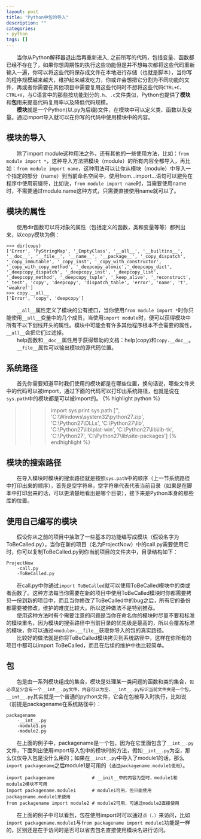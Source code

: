 ```yaml
---
layout: post
title: "Python中包的导入"
description: ""
categories: 
- python
tags: []
---
```


　　当你从Python解释器退出后再重新进入, 之前所写的代码，包括变量、函数都已经不存在了，如果你想周期性的执行这些功能但是并不想每次都将这些代码重新输入一遍，你可以将这些代码保存成文件在本地进行存储（也就是脚本），当你写的程序规模越来越大，维护起来越发吃力，你或许会想把它分割为不同功能的文件，再或者你需要在其他项目中需要复用这些代码时不想将这些代码`CTRL+C`、`CTRL+V`，与C语言中的那些按功能划分的`.h`、`.c`文件类似，Python也提供了**模块**和**包**用来提高代码复用率以及降低代码规模。    
　　**模块**就是一个Python(以.py为后缀)文件，在模块中可以定义类、函数以及变量。通过import导入就可以在你写的代码中使用模块中的内容。   
## 模块的导入
　　除了import module这种用法之外，还有其他的一些使用方法，比如：`from module import *`，这种导入方法把模块（module）的所有内容全都导入，再比如：`from module import name`，这种用法可以让你从模块（module）中导入一个指定的部分（name）到当前命名空间中，使用from…import…语句可以避免在程序中使用前缀符，比如说，`from module import name`时，当需要使用name时，不需要通过module.name这种方式，只需要直接使用name就可以了。    
## 模块的属性
　　使用dir函数可以将对象的属性（包括定义的函数，类和变量等等）都列出来，以copy模块为例：    

	>>> dir(copy)
	['Error', 'PyStringMap', '_EmptyClass', '__all__', '__builtins__', '__doc__', '__file__', '__name__', '__package__', '_copy_dispatch', '_copy_immutable', '_copy_inst', '_copy_with_constructor', '_copy_with_copy_method', '_deepcopy_atomic','_deepcopy_dict', '_deepcopy_dispatch', '_deepcopy_inst', '_deepcopy_list', '_deepcopy_method', '_deepcopy_tuple', '_keep_alive', '_reconstruct', '_test', 'copy', 'deepcopy', 'dispatch_table', 'error', 'name', 't', 'weakref']
	>>> copy.__all__
	['Error', 'copy', 'deepcopy']
　　`__all__`属性定义了模块的公有接口，当你使用`from module import *`时你只能使用`__all__`变量中的几个成员，当使用`import module`时，便可以获得模块中所有不以下划线开头的属性。模块中可能会有许多其他程序根本不会需要的属性，`__all__`会把它们过滤掉。  
　　help函数和`__doc__`属性用于获得帮助的文档：help(copy)和`copy.__doc__`。　　  
　　`__file__`属性可以输出模块的源代码位置。   
## 系统路径
　　首先你需要知道平时我们使用的模块都是在哪些位置，换句话说，哪些文件夹中的代码可以被import，通过下面的代码可以打印出系统路径，也就是说在`sys.path`中的模块都是可以被import的。 
{% highlight python %} 
>>>import sys
>>>print sys.path
['', 'C:\\Windows\\system32\\python27.zip', 'C:\\Python27\\DLLs', 'C:\\Python27\\lib', 'C:\\Python27\\lib\\plat-win', 'C:\\Python27\\lib\\lib-tk', 'C:\\Python27', 'C:\\Python27\\lib\\site-packages']
{% endhighlight %} 
## 模块的搜索路径
　　在导入模块时模块的搜索路径就是按照`sys.path`中的顺序（上一节系统路径中打印出来的顺序），首先是空字符串，空字符串代表代表当前目录（如果是在脚本中打印出来的话，可以更清楚地看出是哪个目录），接下来是Python本身的那些库的位置。  
## 使用自己编写的模块　　
　　假设你从之前的项目中抽取了一些基本的功能编写成模块（假设名字为ToBeCalled.py），当你在新的项目（名为ProjectNow）中的call.py需要使用它时，你可以复制ToBeCalled.py到你当前项目的文件夹中，目录结构如下：     

	ProjectNow
		-call.py
		-ToBeCalled.py
　　在call.py中你通过`import ToBeCalled`就可以使用ToBeCalled模块中的类或者函数了。这种方法每当你需要在新的项目中使用ToBeCalled模块时你都需要拷贝一份到新的项目中，而且当你修改了ToBeCalled中的bug之后，所有它的备份都需要被修改，维护的难度比较大。所以这种做法不是特别推荐。  
　　使用这种方法时有个需要注意的问题是当你在命名你的模块时尽量不要和标准的模块重名，因为模块的搜索路径中当前目录的优先级是最高的，所以会覆盖标准的模块，你可以通过`<module>.__file__`获取你导入的包的真实路径。        
　　比较好的做法就是你将ToBeCalled模块拷贝到系统路径中，这样在你所有的项目中都可以import ToBeCalled，而且在后续的维护中也比较简单。  
## 包
　　包是由一系列模块组成的集合，模块是处理某一类问题的函数和类的集合，`包必须至少含有一个__int__.py文件，内容可以为空，__int__.py标识当前文件夹是一个包`，`__int__.py`其实就是一个普通的python文件，它会在包被导入时执行，比如说（前提是packagename在系统路径中）：    
  
	packagename
		-__int__.py
		-module1.py
		-module2.py
　　在上面的例子中，packagename是一个包，因为在它里面包含了`__int__.py`文件，下面列出使用import导入包中的模块时的方法，假如`__int__.py`为空，那么仅仅导入包是没什么用的；如果在`__init_.py`中导入了module1的话，那么`import packagename`之后module1是可用的（`通过packagename.module1使用`）。  

	import packagename              # __init__中的内容为空时，module1和module2模块不可用
	import packagename.module1      # module1可用，但只能使用packagename.module1来使用
	from packagename import module2	# module2可用，可通过module2直接使用
　　在上面的例子中可以看到，包在使用import时可以通过`点（.）`来访问，比如`import packagename.module1`与`from packagename import module1`功能是一样的，区别还是在于访问时是否可以省去包名直接使用模块名进行访问。    